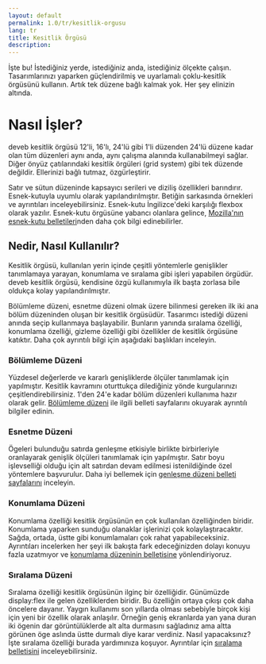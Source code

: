 ```yaml
---
layout: default
permalink: 1.0/tr/kesitlik-orgusu
lang: tr
title: Kesitlik Örgüsü
description: 
---
```


<p class="girlik">
  İşte bu! İstediğiniz yerde, istediğiniz anda, istediğiniz ölçekte
  çalışın. Tasarımlarınızı yaparken güçlendirilmiş ve uyarlamalı çoklu-kesitlik örgüsünü kullanın.
  Artık tek düzene bağlı kalmak yok. Her şey elinizin altında.
</p>

<h1>Nasıl İşler?</h1>
<p>
  <span class="simget">deveb</span> kesitlik örgüsü 12'li, 16'lı, 24'lü gibi
  1'li düzenden 24'lü düzene kadar olan tüm düzenleri aynı anda, aynı çalışma
  alanında kullanabilmeyi sağlar. Diğer önyüz çatılarındaki kesitlik örgüleri (grid system)
  gibi tek düzende değildir. Ellerinizi bağlı tutmaz, özgürleştirir.
</p>
<p>
  Satır ve sütun düzeninde kapsayıcı serileri ve diziliş özellikleri barındırır.
  Esnek-kutuyla uyumlu olarak yapılandırılmıştır. Betiğin sarkasında örnekleri
  ve ayrıntıları inceleyebilirsiniz. Esnek-kutu İngilizce'deki karşılığı flexbox olarak yazılır. Esnek-kutu örgüsüne yabancı olanlara gelince, <a href="https://developer.mozilla.org/en-US/docs/Web/CSS/CSS_Flexible_Box_Layout/Basic_Concepts_of_Flexbox">Mozilla'nın esnek-kutu belletileri</a>nden daha çok bilgi edinebilirler.
</p>

<h2>Nedir, Nasıl Kullanılır?</h2>
<p>
  Kesitlik örgüsü, kullanılan yerin içinde çeşitli yöntemlerle genişlikler
  tanımlamaya yarayan, konumlama ve sıralama gibi işleri yapabilen örgüdür.
  <span class="simget">deveb</span> kesitlik örgüsü, kendisine özgü kullanımıyla
  ilk başta zorlasa bile oldukça kolay yapılandırılmıştır.
</p>
<p>
  Bölümleme düzeni, esnetme düzeni olmak üzere bilinmesi gereken ilk iki ana bölüm
  düzeninden oluşan bir kesitlik örgüsüdür. Tasarımcı istediği düzeni anında seçip
  kullanmaya başlayabilir. Bunların yanında sıralama özelliği, konumlama
  özelliği, gizleme özelliği gibi özellikler de kesitlik örgüsüne katıktır. Daha çok
  ayrıntılı bilgi için aşağıdaki başlıkları inceleyin.
</p>
<h3>Bölümleme Düzeni</h3>
<p>
  Yüzdesel değerlerde ve kararlı genişliklerde ölçüler tanımlamak için yapılmıştır.
  Kesitlik kavramını oturttukça dilediğiniz yönde kurgularınızı çeşitlendirebilirsiniz.
  1'den 24'e kadar bölüm düzenleri kullanıma hazır olarak gelir.
  <a href="/1.0/tr/kesitlik-orgusu/bolumleme-duzeni.html">Bölümleme düzeni</a> ile ilgili belleti sayfalarını
  okuyarak ayrıntılı bilgiler edinin.
</p>

<h3>Esnetme Düzeni</h3>
<p>
  Ögeleri bulunduğu satırda genleşme etkisiyle birlikte birbirleriyle oranlayarak
  genişlik ölçüleri tanımlamak için yapılmıştır. Satır boyu işlevselliği olduğu için
  alt satırdan devam edilmesi istenildiğinde özel yöntemlere başvurulur.
  Daha iyi bellemek için <a href="/1.0/tr/kesitlik-orgusu/esnetme-duzeni.html">genleşme düzeni
  belleti sayfalarını</a> inceleyin.
</p>

<h3>Konumlama Düzeni</h3>
<p>
  Konumlama özelliği kesitlik örgüsünün en çok kullanılan özelliğinden biridir. Konumlama
  yaparken sunduğu olanaklar işlerinizi çok kolaylaştıracaktır. Sağda, ortada,
  üstte gibi konumlamaları çok rahat yapabileceksiniz. Ayrıntıları incelerken
  her şeyi ilk bakışta fark edeceğinizden dolayı konuyu fazla uzatmıyor ve
  <a href="/1.0/tr/kesitlik-orgusu/konumlama-duzeni.html">konumlama düzeninin belletisine</a>
  yönlendiriyoruz.
</p>

<h3>Sıralama Düzeni</h3>
<p>
  Sıralama özelliği kesitlik örgüsünün ilginç bir özelliğidir. Günümüzde display:flex
  ile gelen özelliklerden biridir. Bu özelliğin ortaya çıkışı çok daha öncelere
  dayanır. Yaygın kullanımı son yıllarda olması sebebiyle birçok kişi için yeni
  bir özellik olarak anlaşılır. Örneğin geniş ekranlarda yan yana duran iki
  ögenin dar görüntülüklerde alt alta durmasını sağladınız ama altta görünen öge aslında üstte
  durmalı diye karar verdiniz. Nasıl yapacaksınız? İşte sıralama özelliği burada
  yardımınıza koşuyor. Ayrıntılar için <a href="/1.0/tr/kesitlik-orgusu/siralama-duzeni.html">sıralama belletisini</a> inceleyebilirsiniz.
</p>